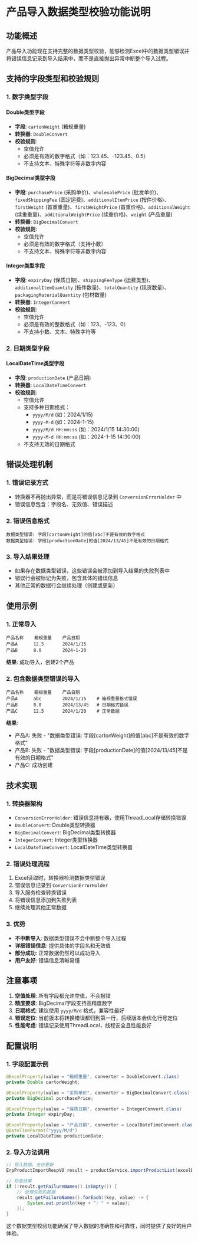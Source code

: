 # 产品导入数据类型校验功能说明

## 功能概述

产品导入功能现在支持完整的数据类型校验，能够检测Excel中的数据类型错误并将错误信息记录到导入结果中，而不是直接抛出异常中断整个导入过程。

## 支持的字段类型和校验规则

### 1. 数字类型字段

#### Double类型字段
- **字段**: `cartonWeight` (箱规重量)
- **转换器**: `DoubleConvert`
- **校验规则**: 
  - 空值允许
  - 必须是有效的数字格式（如：123.45、-123.45、0.5）
  - 不支持文本、特殊字符等非数字内容

#### BigDecimal类型字段
- **字段**: `purchasePrice` (采购单价)、`wholesalePrice` (批发单价)、`fixedShippingFee` (固定运费)、`additionalItemPrice` (按件价格)、`firstWeight` (首重重量)、`firstWeightPrice` (首重价格)、`additionalWeight` (续重重量)、`additionalWeightPrice` (续重价格)、`weight` (产品重量)
- **转换器**: `BigDecimalConvert`
- **校验规则**:
  - 空值允许
  - 必须是有效的数字格式（支持小数）
  - 不支持文本、特殊字符等非数字内容

#### Integer类型字段
- **字段**: `expiryDay` (保质日期)、`shippingFeeType` (运费类型)、`additionalItemQuantity` (按件数量)、`totalQuantity` (现货数量)、`packagingMaterialQuantity` (包材数量)
- **转换器**: `IntegerConvert`
- **校验规则**:
  - 空值允许
  - 必须是有效的整数格式（如：123、-123、0）
  - 不支持小数、文本、特殊字符等

### 2. 日期类型字段

#### LocalDateTime类型字段
- **字段**: `productionDate` (产品日期)
- **转换器**: `LocalDateTimeConvert`
- **校验规则**:
  - 空值允许
  - 支持多种日期格式：
    - `yyyy/M/d` (如：2024/1/15)
    - `yyyy-M-d` (如：2024-1-15)
    - `yyyy/M/d HH:mm:ss` (如：2024/1/15 14:30:00)
    - `yyyy-M-d HH:mm:ss` (如：2024-1-15 14:30:00)
  - 不支持无效的日期格式

## 错误处理机制

### 1. 错误记录方式
- 转换器不再抛出异常，而是将错误信息记录到 `ConversionErrorHolder` 中
- 错误信息包含：字段名、无效值、错误描述

### 2. 错误信息格式
```
数据类型错误: 字段[cartonWeight]的值[abc]不是有效的数字格式
数据类型错误: 字段[productionDate]的值[2024/13/45]不是有效的日期格式
```

### 3. 导入结果处理
- 如果存在数据类型错误，这些错误会被添加到导入结果的失败列表中
- 错误行会被标记为失败，包含具体的错误信息
- 其他正常的数据行会继续处理（创建或更新）

## 使用示例

### 1. 正常导入
```excel
产品名称    箱规重量    产品日期
产品A      12.5       2024/1/15
产品B      8.0        2024-1-20
```

**结果**: 成功导入，创建2个产品

### 2. 包含数据类型错误的导入
```excel
产品名称    箱规重量    产品日期
产品A      abc        2024/1/15    # 箱规重量格式错误
产品B      8.0        2024/13/45   # 日期格式错误
产品C      12.5       2024/1/20    # 正常数据
```

**结果**: 
- 产品A: 失败 - "数据类型错误: 字段[cartonWeight]的值[abc]不是有效的数字格式"
- 产品B: 失败 - "数据类型错误: 字段[productionDate]的值[2024/13/45]不是有效的日期格式"
- 产品C: 成功创建

## 技术实现

### 1. 转换器架构
- `ConversionErrorHolder`: 错误信息持有器，使用ThreadLocal存储转换错误
- `DoubleConvert`: Double类型转换器
- `BigDecimalConvert`: BigDecimal类型转换器
- `IntegerConvert`: Integer类型转换器
- `LocalDateTimeConvert`: LocalDateTime类型转换器

### 2. 错误处理流程
1. Excel读取时，转换器检测数据类型错误
2. 错误信息记录到 `ConversionErrorHolder`
3. 导入服务检查转换错误
4. 将错误信息添加到失败列表
5. 继续处理其他正常数据

### 3. 优势
- **不中断导入**: 数据类型错误不会中断整个导入过程
- **详细错误信息**: 提供具体的字段名和无效值
- **部分成功**: 正常数据仍然可以成功导入
- **用户友好**: 错误信息清晰易懂

## 注意事项

1. **空值处理**: 所有字段都允许空值，不会报错
2. **精度要求**: BigDecimal字段支持高精度数字
3. **日期格式**: 建议使用 `yyyy/M/d` 格式，兼容性最好
4. **错误定位**: 当前版本将转换错误都归到第一行，后续版本会优化行号定位
5. **性能考虑**: 错误记录使用ThreadLocal，线程安全且性能良好

## 配置说明

### 1. 字段配置示例
```java
@ExcelProperty(value = "箱规重量", converter = DoubleConvert.class)
private Double cartonWeight;

@ExcelProperty(value = "采购单价", converter = BigDecimalConvert.class)
private BigDecimal purchasePrice;

@ExcelProperty(value = "保质日期", converter = IntegerConvert.class)
private Integer expiryDay;

@ExcelProperty(value = "产品日期", converter = LocalDateTimeConvert.class)
@DateTimeFormat("yyyy/M/d")
private LocalDateTime productionDate;
```

### 2. 导入方法调用
```java
// 导入数据，支持更新
ErpProductImportRespVO result = productService.importProductList(excelData, true);

// 检查结果
if (!result.getFailureNames().isEmpty()) {
    // 处理失败的数据
    result.getFailureNames().forEach((key, value) -> {
        System.out.println(key + ": " + value);
    });
}
```

这个数据类型校验功能确保了导入数据的准确性和可靠性，同时提供了良好的用户体验。 